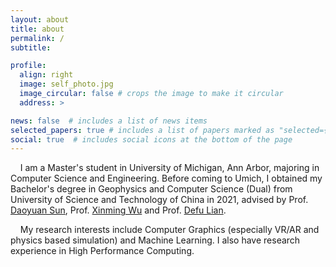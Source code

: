 ```yaml
---
layout: about
title: about
permalink: /
subtitle: 

profile:
  align: right
  image: self_photo.jpg
  image_circular: false # crops the image to make it circular
  address: >

news: false  # includes a list of news items
selected_papers: true # includes a list of papers marked as "selected={true}"
social: true  # includes social icons at the bottom of the page
---
```


&nbsp;&nbsp;&nbsp;&nbsp;I am a Master's student in University of Michigan, Ann Arbor, majoring in Computer Science and Engineering. Before coming to Umich, I obtained my Bachelor's degree in Geophysics and Computer Science (Dual) from University of Science and Technology of China in 2021, advised by Prof. <a href="http://ess.ustc.edu.cn/faculties/detail-94.html">Daoyuan Sun</a>, Prof. <a href="http://ess.ustc.edu.cn/faculties/detail-213.html">Xinming Wu</a> and Prof. <a href="http://staff.ustc.edu.cn/~liandefu/">Defu Lian</a>. 

&nbsp;&nbsp;&nbsp;&nbsp;My research interests include Computer Graphics (especially VR/AR and physics based simulation) and Machine Learning. I also have research experience in High Performance Computing.